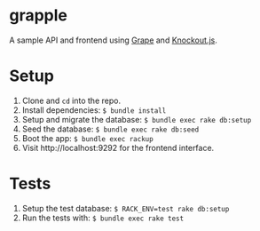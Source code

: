 grapple
=======

A sample API and frontend using [Grape](https://github.com/intridea/grape) and [Knockout.js](http://knockoutjs.com/).

# Setup

1. Clone and `cd` into the repo.
2. Install dependencies: `$ bundle install`
3. Setup and migrate the database: `$ bundle exec rake db:setup`
4. Seed the database: `$ bundle exec rake db:seed`
5. Boot the app: `$ bundle exec rackup`
6. Visit http://localhost:9292 for the frontend interface.

# Tests

1. Setup the test database: `$ RACK_ENV=test rake db:setup`
2. Run the tests with: `$ bundle exec rake test`
